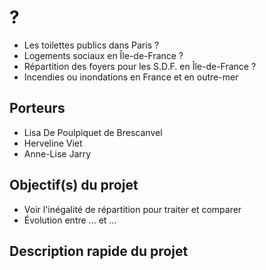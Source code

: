 # ?

- Les toilettes publics dans Paris ?
- Logements sociaux en Île-de-France ?
- Répartition des foyers pour les S.D.F. en Île-de-France ?
- Incendies ou inondations en France et en outre-mer

## Porteurs

- Lisa De Poulpiquet de Brescanvel
- Herveline Viet
- Anne-Lise Jarry

## Objectif(s) du projet

- Voir l'inégalité de répartition pour traiter et comparer
- Évolution entre ... et ...

## Description rapide du projet


